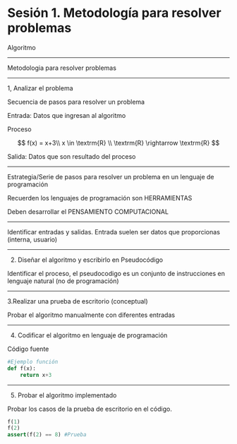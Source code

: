 # Sesión 1. Metodología para resolver problemas

Algoritmo

---

Metodologia para resolver problemas

---

1, Analizar el problema

Secuencia de pasos para resolver un problema

Entrada: Datos que ingresan al algoritmo

Proceso

$$
f(x) = x+3\\ x \in \textrm{R} \\
\textrm{R} \rightarrow \textrm{R}
$$

Salida: Datos que son resultado del proceso

---

Estrategia/Serie de pasos para resolver un problema en un lenguaje de programación

Recuerden los lenguajes de programación son HERRAMIENTAS

Deben desarrollar el PENSAMIENTO COMPUTACIONAL

---

Identificar entradas y salidas. Entrada suelen ser datos que proporcionas (interna, usuario)

---

2. Diseñar el algoritmo y escribirlo en Pseudocódigo

Identificar el proceso, el pseudocodigo es un conjunto de instrucciones en lenguaje natural (no de programación)

---

3.Realizar una prueba de escritorio (conceptual)

Probar el algoritmo manualmente con diferentes entradas

---

4. Codificar el algoritmo en lenguaje de programación

Código fuente

```python
#Ejemplo función
def f(x):
	return x+3
```

---

5. Probar el algoritmo implementado

Probar los casos de la prueba de escritorio en el código.

```python
f(1)
f(2)
assert(f(2) == 8) #Prueba
```